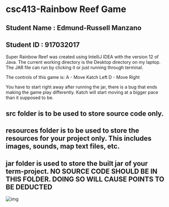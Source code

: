 # csc413-Rainbow Reef Game

## Student Name  : Edmund-Russell Manzano
## Student ID    : 917032017


Super Rainbow Reef was created using IntelliJ IDEA with the version 12 of Java. 
The current working directory is the Desktop directory on my laptop. The JAR file can run by clicking it or just running through terminal.

The controls of this game is:
A - Move Katch Left
D - Move Right

You have to start right away after running the jar, there is a bug that ends making the game play differently. Katch will start moving at a bigger pace than it supposed to be.


## src folder is to be used to store source code only.

## resources folder is to be used to store the resources for your project only. This includes images, sounds, map text files, etc.

## jar folder is used to store the built jar of your term-project. NO SOURCE CODE SHOULD BE IN THIS FOLDER. DOING SO WILL CAUSE POINTS TO BE DEDUCTED


![img](img/Rainbow_Reef_Game.png)

